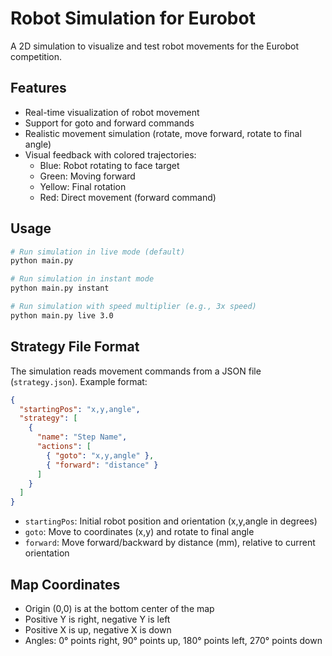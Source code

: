 # Robot Simulation for Eurobot

A 2D simulation to visualize and test robot movements for the Eurobot competition.

## Features

- Real-time visualization of robot movement
- Support for goto and forward commands
- Realistic movement simulation (rotate, move forward, rotate to final angle)
- Visual feedback with colored trajectories:
  - Blue: Robot rotating to face target
  - Green: Moving forward
  - Yellow: Final rotation
  - Red: Direct movement (forward command)

## Usage

```bash
# Run simulation in live mode (default)
python main.py

# Run simulation in instant mode
python main.py instant

# Run simulation with speed multiplier (e.g., 3x speed)
python main.py live 3.0
```

## Strategy File Format

The simulation reads movement commands from a JSON file (`strategy.json`). Example format:

```json
{
  "startingPos": "x,y,angle",
  "strategy": [
    {
      "name": "Step Name",
      "actions": [
        { "goto": "x,y,angle" },
        { "forward": "distance" }
      ]
    }
  ]
}
```

- `startingPos`: Initial robot position and orientation (x,y,angle in degrees)
- `goto`: Move to coordinates (x,y) and rotate to final angle
- `forward`: Move forward/backward by distance (mm), relative to current orientation

## Map Coordinates

- Origin (0,0) is at the bottom center of the map
- Positive Y is right, negative Y is left
- Positive X is up, negative X is down
- Angles: 0° points right, 90° points up, 180° points left, 270° points down
